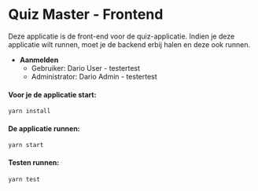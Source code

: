 # Quiz Master - Frontend

Deze applicatie is de front-end voor de quiz-applicatie. Indien je deze applicatie wilt runnen, moet je de backend erbij halen en deze ook runnen.

* **Aanmelden**
  * Gebruiker:      Dario User  - testertest
  * Administrator:  Dario Admin - testertest



####  Voor je de applicatie start:
```yarn install```

####  De applicatie runnen: 
```yarn start```

#### Testen runnen:
```yarn test```


